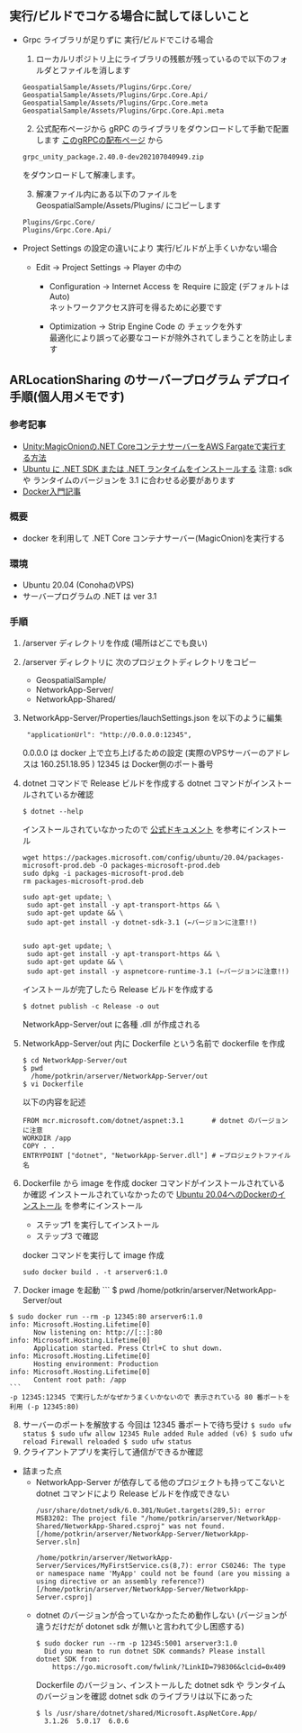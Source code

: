 ## 実行/ビルドでコケる場合に試してほしいこと
- Grpc ライブラリが足りずに 実行/ビルドでこける場合
  1. ローカルリポジトリ上にライブラリの残骸が残っているので以下のフォルダとファイルを消します
    ```
    GeospatialSample/Assets/Plugins/Grpc.Core/
    GeospatialSample/Assets/Plugins/Grpc.Core.Api/
    GeospatialSample/Assets/Plugins/Grpc.Core.meta
    GeospatialSample/Assets/Plugins/Grpc.Core.Api.meta
    ```

  2. 公式配布ページから gRPC のライブラリをダウンロードして手動で配置します
    [このgRPCの配布ページ](https://packages.grpc.io/archive/2021/07/4daedf02335d0df21fa5442eb618a544dbe0f0a7-a68dac5f-2863-4ecc-be21-f5649ffc1709/index.xml)
    から 
    ```
    grpc_unity_package.2.40.0-dev202107040949.zip
    ```
    をダウンロードして解凍します。

  3. 解凍ファイル内にある以下のファイルを GeospatialSample/Assets/Plugins/ にコピーします
    ```
    Plugins/Grpc.Core/
    Plugins/Grpc.Core.Api/
    ```

- Project Settings の設定の違いにより 実行/ビルドが上手くいかない場合
  - Edit -> Project Settings -> Player の中の
    - Configuration -> Internet Access を Require に設定 (デフォルトはAuto)  
      ネットワークアクセス許可を得るために必要です

    - Optimization -> Strip Engine Code の チェックを外す  
      最適化により誤って必要なコードが除外されてしまうことを防止します



## ARLocationSharing のサーバープログラム デプロイ手順(個人用メモです)

### 参考記事
  - [Unity:MagicOnionの.NET CoreコンテナサーバーをAWS Fargateで実行する方法](https://qiita.com/simplestar/items/b1d29e986b0b2cd6af2b)
  - [Ubuntu に .NET SDK または .NET ランタイムをインストールする](https://docs.microsoft.com/ja-jp/dotnet/core/install/linux-ubuntu)
    注意: sdk や ランタイムのバージョンを 3.1 に合わせる必要があります
  - [Docker入門記事](https://qiita.com/ryosuketter/items/c53352f1143366d8b9a9)

### 概要
  - docker を利用して .NET Core コンテナサーバー(MagicOnion)を実行する

### 環境
  - Ubuntu 20.04 (ConohaのVPS)
  - サーバープログラムの .NET は ver 3.1

### 手順
  1. /arserver ディレクトリを作成 (場所はどこでも良い)
  2. /arserver ディレクトリに 次のプロジェクトディレクトリをコピー
     - GeospatialSample/
     - NetworkApp-Server/
     - NetworkApp-Shared/
  3. NetworkApp-Server/Properties/lauchSettings.json を以下のように編集
     ```
      "applicationUrl": "http://0.0.0.0:12345",
     ```
     0.0.0.0 は docker 上で立ち上げるための設定 (実際のVPSサーバーのアドレスは 160.251.18.95 )
     12345 は Docker側のポート番号

  4. dotnet コマンドで Release ビルドを作成する
     dotnet コマンドがインストールされているか確認
     ```
     $ dotnet --help
     ```
     インストールされていなかったので [公式ドキュメント](https://docs.microsoft.com/ja-jp/dotnet/core/install/linux-ubuntu#2004) を参考にインストール
     ```
     wget https://packages.microsoft.com/config/ubuntu/20.04/packages-microsoft-prod.deb -O packages-microsoft-prod.deb
     sudo dpkg -i packages-microsoft-prod.deb
     rm packages-microsoft-prod.deb

     sudo apt-get update; \
      sudo apt-get install -y apt-transport-https && \
      sudo apt-get update && \
      sudo apt-get install -y dotnet-sdk-3.1 (←バージョンに注意!!)


     sudo apt-get update; \
      sudo apt-get install -y apt-transport-https && \
      sudo apt-get update && \
      sudo apt-get install -y aspnetcore-runtime-3.1 (←バージョンに注意!!)
     ```
     インストールが完了したら Release ビルドを作成する
     ```
     $ dotnet publish -c Release -o out
     ```
     NetworkApp-Server/out に各種 .dll が作成される
  5. NetworkApp-Server/out 内に Dockerfile という名前で dockerfile を作成
     ```
     $ cd NetworkApp-Server/out
     $ pwd
       /home/potkrin/arserver/NetworkApp-Server/out
     $ vi Dockerfile
     ```
     以下の内容を記述
     ```
     FROM mcr.microsoft.com/dotnet/aspnet:3.1       # dotnet のバージョンに注意
     WORKDIR /app
     COPY . .
     ENTRYPOINT ["dotnet", "NetworkApp-Server.dll"] # ←プロジェクトファイル名
     ```
  6. Dockerfile から image を作成
     docker コマンドがインストールされているか確認
     インストールされていなかったので [Ubuntu 20.04へのDockerのインストール](https://www.digitalocean.com/community/tutorials/how-to-install-and-use-docker-on-ubuntu-20-04-ja) を参考にインストール
     - ステップ1 を実行してインストール
     - ステップ3 で確認

     docker コマンドを実行して image 作成
     ```
     sudo docker build . -t arserver6:1.0
     ```
  7. Docker image を起動
    ```
    $ pwd
    /home/potkrin/arserver/NetworkApp-Server/out

    $ sudo docker run --rm -p 12345:80 arserver6:1.0
    info: Microsoft.Hosting.Lifetime[0]
          Now listening on: http://[::]:80
    info: Microsoft.Hosting.Lifetime[0]
          Application started. Press Ctrl+C to shut down.
    info: Microsoft.Hosting.Lifetime[0]
          Hosting environment: Production
    info: Microsoft.Hosting.Lifetime[0]
          Content root path: /app
    ```
    -p 12345:12345 で実行したがなぜかうまくいかないので 表示されている 80 番ポートを利用 (-p 12345:80)

  8. サーバーのポートを解放する
    今回は 12345 番ポートで待ち受け
    ```
    $ sudo ufw status
    $ sudo ufw allow 12345
      Rule added
      Rule added (v6)
    $ sudo ufw reload
      Firewall reloaded
    $ sudo ufw status
    ```
  9. クライアントアプリを実行して通信ができるか確認

- 詰まった点
  - NetworkApp-Server が依存してる他のプロジェクトも持ってこないと dotnet コマンドにより Release ビルドを作成できない
    ```
    /usr/share/dotnet/sdk/6.0.301/NuGet.targets(289,5): error MSB3202: The project file "/home/potkrin/arserver/NetworkApp-Shared/NetworkApp-Shared.csproj" was not found. [/home/potkrin/arserver/NetworkApp-Server/NetworkApp-Server.sln]

    /home/potkrin/arserver/NetworkApp-Server/Services/MyFirstService.cs(8,7): error CS0246: The type or namespace name 'MyApp' could not be found (are you missing a using directive or an assembly reference?) [/home/potkrin/arserver/NetworkApp-Server/NetworkApp-Server.csproj]
    ```
  - dotnet のバージョンが合っていなかったため動作しない (バージョンが違うだけだが dotonet sdk が無いと言われて少し困惑する)
    ```
    $ sudo docker run --rm -p 12345:5001 arserver3:1.0
      Did you mean to run dotnet SDK commands? Please install dotnet SDK from:
        https://go.microsoft.com/fwlink/?LinkID=798306&clcid=0x409
    ```
    Dockerfile のバージョン､ インストールした dotnet sdk や ランタイムのバージョンを確認
    dotnet sdk のライブラリは以下にあった
    ```
    $ ls /usr/share/dotnet/shared/Microsoft.AspNetCore.App/
      3.1.26  5.0.17  6.0.6
    ```

    




  
